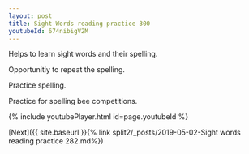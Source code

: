 ```yaml
---
layout: post
title: Sight Words reading practice 300
youtubeId: 674nibigV2M
---
```

 
 
Helps to learn sight words and their spelling.

Opportunitiy to repeat the spelling. 

Practice spelling. 
 
Practice for spelling bee competitions. 
 
{% include youtubePlayer.html id=page.youtubeId %}
 
 

[Next]({{ site.baseurl }}{% link  split2/_posts/2019-05-02-Sight words reading practice 282.md%})
 
